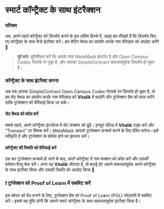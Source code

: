 # स्मार्ट कॉन्ट्रैक्ट के साथ इंटरैक्शन

### परिचय

अब, अपने पहले कॉन्ट्रैक्ट को डिप्लॉय करने के इस अंतिम हिस्से में, आइए हम सीखते हैं कि डिप्लॉय किए गए कॉन्ट्रैक्ट के साथ कैसे इंटरैक्ट करें। हम सेटिंग मेथड का उपयोग करके नाम वेरिएबल को अपडेट करेंगे 🔧

> **पूर्व शर्त:** सुनिश्चित करें कि आपके पास MetaMask इंस्टॉल है और Open Campus Codex नेटवर्क से जुड़ा है, और आपका SimpleContract सफलतापूर्वक डिप्लॉय हो चुका है।

### कॉन्ट्रैक्ट के साथ इंटरैक्ट करना

अब जब आपका SimpleContract Open Campus Codex नेटवर्क पर डिप्लॉय हो चुका है, तो हम सेट मेथड का उपयोग करके नाम वेरिएबल को **Vitalik** में बदलेंगे और ट्रांजेक्शन हैश को प्राप्त करेंगे ताकि ट्रांजेक्शन को वेरिफाई किया जा सके।

#### सेट मेथड को कॉल करें

सबसे पहले, अपने कॉन्ट्रैक्ट इंटरफेस में सेट फंक्शन को ढूंढें। इनपुट फील्ड में **Vitalik** टाइप करें और "Transact" पर क्लिक करें। MetaMask आपको ट्रांजेक्शन कन्फर्म करने के लिए प्रेरित करेगा—इसे स्वीकृति दें और ट्रांजेक्शन के प्रोसेस होने का इंतजार करें।

#### कॉन्ट्रैक्ट की स्थिति को वेरिफाई करें

एक बार ट्रांजेक्शन कन्फर्म हो जाने के बाद, अपने कॉन्ट्रैक्ट में नाम फंक्शन को कॉल करें और उसकी वर्तमान वैल्यू चेक करें। अगर यह **Vitalik** लौटाता है, तो बधाई हो! आपने सफलतापूर्वक अपने कॉन्ट्रैक्ट के साथ इंटरैक्ट किया और उसकी स्थिति को अपडेट किया 🎉

### ❗ ट्रांजेक्शन को Proof of Learn में सबमिट करें

इस क्वेस्ट को वैध बनाने के लिए, ट्रांजेक्शन हैश को Proof of Learn (POL) प्लेटफ़ॉर्म में सबमिट करें। इससे यह पुष्टि होगी कि आपने स्मार्ट कॉन्ट्रैक्ट के साथ सफलतापूर्वक इंटरैक्ट किया है।